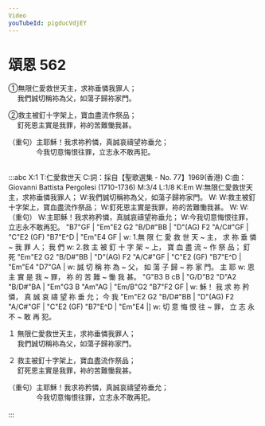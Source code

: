 ```yaml
---
Video
youTubeId: pigducVdjEY
---
```


# 頌恩 562
①無限仁愛救世天主，求袮垂憐我罪人；<br>
　 我們誠切稱袮為父，如蕩子歸袮家門。

②救主被釘十字架上，寶血盡流作祭品；<br>
　 釘死恩主實是我罪，袮的苦難慟我甚。

 （重句）主耶穌！我求袮矜憐，真誠哀禱望袮垂允；<br>
 　　　　今我切意悔恨往罪，立志永不敢再犯。
<br><br>


:::abc
X:1
T:仁愛救世天
C:詞：採自【聖歌選集 - No. 77】1969(香港)
C:曲：Giovanni Battista Pergolesi (1710-1736)
M:3/4
L:1/8
K:Em
W:無限仁愛救世天主，求袮垂憐我罪人；
W:我們誠切稱袮為父，如蕩子歸袮家門。
W:
W:救主被釘十字架上，寶血盡流作祭品；
W:釘死恩主實是我罪，袮的苦難慟我甚。
W:
W:（重句）
W:主耶穌！我求袮矜憐，真誠哀禱望袮垂允；
W:今我切意悔恨往罪，立志永不敢再犯。
"B7"GF | "Em"E2 G2 "B/D#"BB | "D"(AG) F2 "A/C#"GF | "C"E2 (GF) "B7"E^D | "Em"E4 GF | 
w: 1.無 限 仁 愛 救 世 天 ~ 主， 求 祢 垂 憐 ~ 我 罪 人； 我 們 
w: 2.救 主 被 釘 十 字 架 ~ 上， 寶 血 盡 流 ~ 作 祭 品； 釘 死 
     "Em"E2 G2 "B/D#"BB | "D"(AG) F2 "A/C#"GF | "C"E2 (GF) "B7"E^D | "Em"E4 "D7"GA |
w: 誠 切 稱 祢 為 ~ 父， 如 蕩 子 歸 ~ 祢 家 門。 主 耶 
w: 恩 主 實 是 我 ~ 罪， 祢 的 苦 難 ~ 慟 我 甚。
     "G"B3 B cB  | "G/D"B2 "D"A2 "B/D#"BA | "Em"G3 B "Am"AG    | "Em/B"G2 "B7"F2 GF | 
w: 穌！ 我 求 祢 矜 憐， 真 誠 哀 禱 望 祢 垂 允； 今 我 
     "Em"E2 G2 "B/D#"BB | "D"(AG) F2 "A/C#"GF | "C"E2 (GF) "B7"E^D | "Em"E4 |]
w: 切 意 悔 恨 往 ~ 罪， 立 志 永 不 ~ 敢 再 犯。

１ 無限仁愛救世天主，求袮垂憐我罪人；<br>
　 我們誠切稱袮為父，如蕩子歸袮家門。

２ 救主被釘十字架上，寶血盡流作祭品；<br>
　 釘死恩主實是我罪，袮的苦難慟我甚。

 （重句）主耶穌！我求袮矜憐，真誠哀禱望袮垂允；<br>
 　　　　今我切意悔恨往罪，立志永不敢再犯。
<br><br>
:::